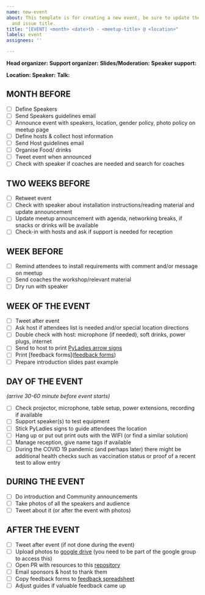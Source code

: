 ```yaml
---
name: new-event
about: This template is for creating a new event, be sure to update the description
  and issue title.
title: "[EVENT] <month> <date>th - <meetup-title> @ <location>"
labels: event
assignees: ''

---
```


**Head organizer:**
**Support organizer:**
**Slides/Moderation:**
**Speaker support:**

**Location:**
**Speaker:**
**Talk:**

## MONTH BEFORE
- [ ] Define Speakers
- [ ] Send Speakers guidelines email
- [ ] Announce event with speakers, location, gender policy, photo policy on meetup page
- [ ] Define hosts & collect host information
- [ ] Send Host guidelines email
- [ ] Organise Food/ drinks
- [ ] Tweet event when announced
- [ ] Check with speaker if coaches are needed and search for coaches

## TWO WEEKS BEFORE
- [ ] Retweet event
- [ ] Check with speaker about installation instructions/reading material and update announcement
- [ ] Update meetup announcement with agenda, networking breaks, if snacks or drinks will be available
- [ ] Check-in with hosts and ask if support is needed for reception

## WEEK BEFORE
- [ ] Remind attendees to install requirements with comment and/or message on meetup
- [ ] Send coaches the workshop/relevant material
- [ ] Dry run with speaker

## WEEK OF THE EVENT
- [ ] Tweet after event
- [ ] Ask host if attendees list is needed and/or special location directions
- [ ] Double check with host: microphone (if needed), soft drinks, power plugs, internet
- [ ] Send to host to print [PyLadies arrow signs](https://docs.google.com/presentation/d/1_SNnpaWBK3I74e4TWW4wudf6JMGBSYaq_90W2BiCiEk/edit?usp=sharing)
- [ ] Print [feedback forms]([feedback forms](https://docs.google.com/document/d/1jxBpZGpVUFIPMiQhG9O9_c2zi5LHFjhsR0dyCO2dAD4/edit?usp=sharing))
- [ ] Prepare introduction slides past example

## DAY OF THE EVENT 
*(arrive 30-60 minute before event starts)*
- [ ] Check projector, microphone, table setup, power extensions, recording if available
- [ ] Support speaker(s) to test equipment
- [ ] Stick PyLadies signs to guide attendees the location
- [ ] Hang up or put out print outs with the WIFI (or find a similar solution)
- [ ] Manage reception, give name tags if available
- [ ] During the COVID 19 pandemic (and perhaps later) there might be additional health checks such as vaccination status or proof of a recent test to allow entry

## DURING THE EVENT
- [ ] Do introduction and Community announcements
- [ ] Take photos of all the speakers and audience
- [ ] Tweet about it (or after the event with photos)

## AFTER THE EVENT
- [ ] Tweet after event (if not done during the event)
- [ ] Upload photos to [google drive](https://drive.google.com/drive/folders/1hqNE_Ol8l8dqERk-PZ2xdODWV2Go7wLs?usp=sharing) (you need to be part of the google group to access this)
- [ ] Open PR with resources to this [repository](https://github.com/PyLadiesBerlin/resources)
- [ ] Email sponsors & host to thank them
- [ ] Copy feedback forms to [feedback spreadsheet](https://docs.google.com/spreadsheets/d/1gk6tJ30WyG8tz7j5-V-SvHdR-C_TGyHLYkdjdlh_T14/edit?usp=sharing)
- [ ] Adjust guides if valuable feedback came up
